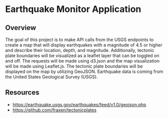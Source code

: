 # Earthquake Monitor Application

## Overview
The goal of this project is to make API calls from the USGS endpoints to create a map that will display earthquakes with a magnitude of 4.5 or higher and describe their location, depth, and magnitude. Additionally, tectonic plate boundaries will be visualized as a leaflet layer that can be toggled on and off. The requests will be made using d3.json and the map visualization will be made using Leaflet.js. The tectonic plate boundaries will be displayed on the map by utilizing GeoJSON. Earthquake data is coming from the United States Geological Survey (USGS). 

## Resources
* https://earthquake.usgs.gov/earthquakes/feed/v1.0/geojson.php
* https://github.com/fraxen/tectonicplates
